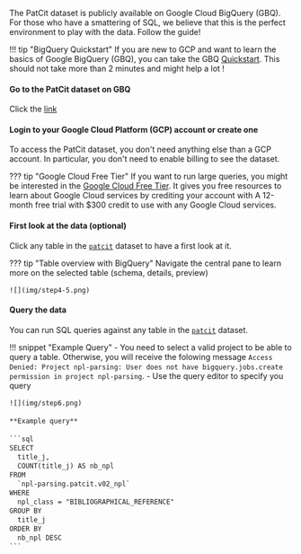 [patcit-data]:https://console.cloud.google.com/bigquery?project=brv-patent&p=npl-parsing&d=patcit&page=dataset
[v02-npl]:https://console.cloud.google.com/bigquery?project=npl-parsing&p=npl-parsing&d=patcit&t=v02_npl&page=table
[gcp-freetier]:https://cloud.google.com/free/docs/gcp-free-tier
[gbq-quickstart]:https://cloud.google.com/bigquery/docs/quickstarts/quickstart-web-ui

The PatCit dataset is publicly available on Google Cloud BigQuery (GBQ). For those who have a smattering of SQL, we believe that this is the perfect environment to play with the data. Follow the guide!

!!! tip "BigQuery Quickstart"
    If you are new to GCP and want to learn the basics of Google BigQuery (GBQ), you can take the
    GBQ [Quickstart][gbq-quickstart]. This should not take more than 2 minutes and might help a lot !

#### Go to the PatCit dataset on GBQ

Click the [link][patcit-data]

#### Login to your Google Cloud Platform (GCP) account or create one

To access the PatCit dataset, you don't need anything else than a GCP account. In particular, you don't need to enable billing to see the dataset.

??? tip "Google Cloud Free Tier"
    If you want to run large queries, you might be interested in the [Google Cloud Free Tier][gcp-freetier]. It gives you free resources to learn about Google Cloud services by crediting your account with A 12-month free trial with $300 credit to use with any Google Cloud services.

#### First look at the data (optional)

Click any table in the [`patcit`][patcit-data] dataset to have a first look at it.

??? tip "Table overview with BigQuery"
    Navigate the central pane to learn more on the selected table (schema, details, preview)

    ![](img/step4-5.png)

#### Query the data

You can run SQL queries against any table in the [`patcit`][patcit-data] dataset.

!!! snippet "Example Query"
    - You need to select a valid project to be able to query a table. Otherwise, you will receive the folowing message `Access Denied: Project npl-parsing: User does not have bigquery.jobs.create permission in project npl-parsing`.
    - Use the query editor to specify you query

    ![](img/step6.png)

    **Example query**

    ```sql
    SELECT
      title_j,
      COUNT(title_j) AS nb_npl
    FROM
      `npl-parsing.patcit.v02_npl`
    WHERE
      npl_class = "BIBLIOGRAPHICAL_REFERENCE"
    GROUP BY
      title_j
    ORDER BY
      nb_npl DESC
    ```
